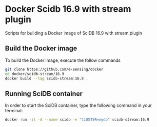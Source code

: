 # Docker Scidb 16.9 with stream plugin

Scripts for building a Docker image of SciDB 16.9 with stream plugin

## Build the Docker image

To build the Docker image, execute the follow commands 
```bash
git clone https://github.com/e-sensing/docker
cd docker/scidb-stream/16.9
docker build --tag scidb-stream:16.9 .
```

## Running SciDB container
In order to start the SciDB container, type the following command in your terminal:
```bash
docker run -it -d --name scidb -e "CLUSTER=mydb" scidb-stream:16.9
```

